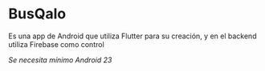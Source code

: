 # BusQalo

Es una app de Android que utiliza Flutter para su creación, y en el backend utiliza Firebase como control

*Se necesita mínimo Android 23*

